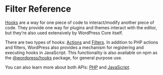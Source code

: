 # Filter Reference

[Hooks](https://developer.wordpress.org/plugins/hooks/) are a way for one piece of code to interact/modify another piece of code. They provide one way for plugins and themes interact with the editor, but they’re also used extensively by WordPress Core itself.

There are two types of hooks: [Actions](https://developer.wordpress.org/plugins/hooks/actions/) and [Filters](https://developer.wordpress.org/plugins/hooks/filters/). In addition to PHP actions and filters, WordPress also provides a mechanism for registering and executing hooks in JavaScript. This functionality is also available on npm as the [@wordpress/hooks](https://www.npmjs.com/package/@wordpress/hooks) package, for general purpose use.

You can also learn more about both APIs: [PHP](https://codex.wordpress.org/Plugin_API/) and [JavaScript](https://github.com/WordPress/packages/tree/master/packages/hooks).
